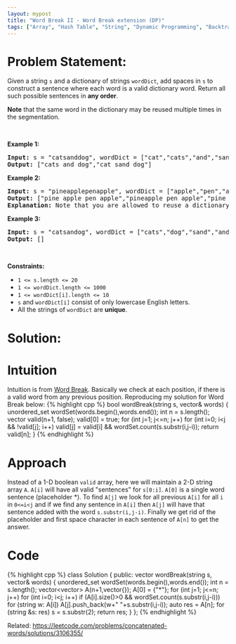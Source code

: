 ```yaml
---
layout: mypost
title: "Word Break II - Word Break extension (DP)"
tags: ["Array", "Hash Table", "String", "Dynamic Programming", "Backtracking", "Trie", "Memoization", "C++", "Hard"]
---
```

# Problem Statement:
<p>Given a string <code>s</code> and a dictionary of strings <code>wordDict</code>, add spaces in <code>s</code> to construct a sentence where each word is a valid dictionary word. Return all such possible sentences in <strong>any order</strong>.</p>

<p><strong>Note</strong> that the same word in the dictionary may be reused multiple times in the segmentation.</p>

<p>&nbsp;</p>
<p><strong class="example">Example 1:</strong></p>

<pre>
<strong>Input:</strong> s = &quot;catsanddog&quot;, wordDict = [&quot;cat&quot;,&quot;cats&quot;,&quot;and&quot;,&quot;sand&quot;,&quot;dog&quot;]
<strong>Output:</strong> [&quot;cats and dog&quot;,&quot;cat sand dog&quot;]
</pre>

<p><strong class="example">Example 2:</strong></p>

<pre>
<strong>Input:</strong> s = &quot;pineapplepenapple&quot;, wordDict = [&quot;apple&quot;,&quot;pen&quot;,&quot;applepen&quot;,&quot;pine&quot;,&quot;pineapple&quot;]
<strong>Output:</strong> [&quot;pine apple pen apple&quot;,&quot;pineapple pen apple&quot;,&quot;pine applepen apple&quot;]
<strong>Explanation:</strong> Note that you are allowed to reuse a dictionary word.
</pre>

<p><strong class="example">Example 3:</strong></p>

<pre>
<strong>Input:</strong> s = &quot;catsandog&quot;, wordDict = [&quot;cats&quot;,&quot;dog&quot;,&quot;sand&quot;,&quot;and&quot;,&quot;cat&quot;]
<strong>Output:</strong> []
</pre>

<p>&nbsp;</p>
<p><strong>Constraints:</strong></p>

<ul>
	<li><code>1 &lt;= s.length &lt;= 20</code></li>
	<li><code>1 &lt;= wordDict.length &lt;= 1000</code></li>
	<li><code>1 &lt;= wordDict[i].length &lt;= 10</code></li>
	<li><code>s</code> and <code>wordDict[i]</code> consist of only lowercase English letters.</li>
	<li>All the strings of <code>wordDict</code> are <strong>unique</strong>.</li>
</ul>

# Solution:
# Intuition
<!-- Describe your first thoughts on how to solve this problem. -->
Intuition is from [Word Break](https://leetcode.com/problems/word-break). Basically we check at each position, if there is a valid word from any previous position. Reproducing my solution for Word Break below:
 {% highlight cpp %} 
bool wordBreak(string s, vector<string>& words) 
{
    unordered_set<string> wordSet(words.begin(),words.end());
    int n = s.length();
    vector<bool> valid(n+1, false);
    valid[0] = true;
    for (int j=1; j<=n; j++)
        for (int i=0; i<j && !valid[j]; i++)
            valid[j] = valid[i] && wordSet.count(s.substr(i,j-i));
    return valid[n];
}
 {% endhighlight %}

# Approach
<!-- Describe your approach to solving the problem. -->
Instead of a 1-D boolean `valid` array, here we will maintain a 2-D string array `A`. `A[i]` will have all valid "sentences" for `s[0:i]`. `A[0]` is a single word sentence (placeholder *). To find `A[j]` we look for all previous `A[i]` for all `i` in `0<=i<j` and if we find any sentence in `A[i]` then `A[j]` will have that sentence added with the word `s.substr(i,j-i)`. Finally we get rid of the placeholder and first space character in each sentence of `A[n]` to get the answer.



# Code
 {% highlight cpp %} 
class Solution {
public:
    vector<string> wordBreak(string s, vector<string>& words) 
    {
        unordered_set<string> wordSet(words.begin(),words.end());
        int n = s.length();
        vector<vector<string>> A(n+1,vector<string>{});
        A[0] = {"*"};
        for (int j=1; j<=n; j++)
            for (int i=0; i<j; i++)
                if (A[i].size()>0 && wordSet.count(s.substr(i,j-i)))
                    for (string w: A[i])
                        A[j].push_back(w+" "+s.substr(i,j-i));
        auto res = A[n];
        for (string &s: res) s = s.substr(2);
        return res;
    }
};
 {% endhighlight %}

Related:
https://leetcode.com/problems/concatenated-words/solutions/3106355/